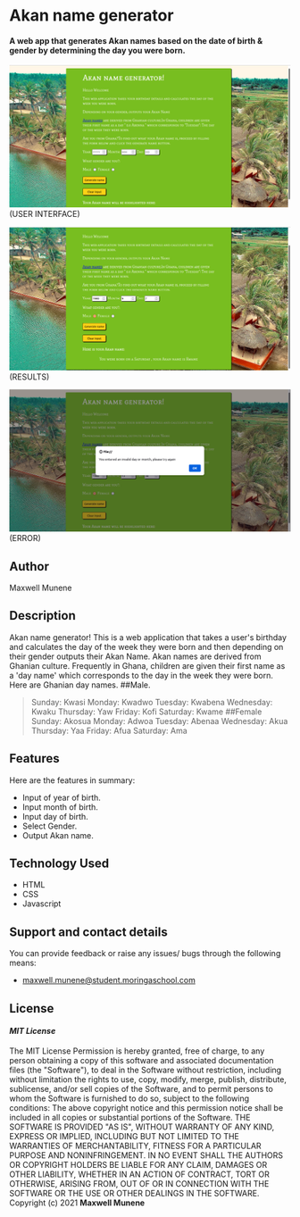 # Akan name generator
#### A web app that generates  Akan names based on the date of birth & gender by determining the day you were born.
![USER INTERFACE](images/home.jpg) (USER INTERFACE)

![RESULTS](images/results.jpg) (RESULTS)

![ERROR](images/invalid.jpg) (ERROR)

## Author
Maxwell Munene
## Description
Akan name generator!
This is a web application that takes a user's birthday and calculates the day of the week they were born and then depending on their gender outputs their Akan Name.
Akan names are derived from Ghanian culture. Frequently in Ghana, children are given their first name as a 'day name' which corresponds to the day in the week they were born. Here are Ghanian day names.
##Male.
>Sunday: Kwasi
>Monday: Kwadwo
>Tuesday: Kwabena
>Wednesday: Kwaku
>Thursday:  Yaw
>Friday: Kofi
>Saturday: Kwame
##Female
>Sunday: Akosua
>Monday: Adwoa
>Tuesday: Abenaa
>Wednesday: Akua
>Thursday:  Yaa
>Friday: Afua
>Saturday: Ama
## Features
Here are the features in summary:
* Input of year of birth.
* Input month of birth.
* Input day of birth.
* Select Gender.
* Output Akan name.
## Technology Used
* HTML  
* CSS
* Javascript
## Support and contact details
You can provide feedback or raise any issues/ bugs through the following means:
* maxwell.munene@student.moringaschool.com
## License
#### *MIT License*
The MIT License
Permission is hereby granted, free of charge, to any person obtaining a copy
of this software and associated documentation files (the "Software"), to deal
in the Software without restriction, including without limitation the rights
to use, copy, modify, merge, publish, distribute, sublicense, and/or sell
copies of the Software, and to permit persons to whom the Software is
furnished to do so, subject to the following conditions:
The above copyright notice and this permission notice shall be included in
all copies or substantial portions of the Software.
THE SOFTWARE IS PROVIDED "AS IS", WITHOUT WARRANTY OF ANY KIND, EXPRESS OR
IMPLIED, INCLUDING BUT NOT LIMITED TO THE WARRANTIES OF MERCHANTABILITY,
FITNESS FOR A PARTICULAR PURPOSE AND NONINFRINGEMENT. IN NO EVENT SHALL THE
AUTHORS OR COPYRIGHT HOLDERS BE LIABLE FOR ANY CLAIM, DAMAGES OR OTHER
LIABILITY, WHETHER IN AN ACTION OF CONTRACT, TORT OR OTHERWISE, ARISING FROM,
OUT OF OR IN CONNECTION WITH THE SOFTWARE OR THE USE OR OTHER DEALINGS IN
THE SOFTWARE.
Copyright (c) 2021 **Maxwell Munene**
